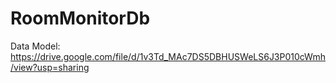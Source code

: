 # RoomMonitorDb

Data Model: https://drive.google.com/file/d/1v3Td_MAc7DS5DBHUSWeLS6J3P010cWmh/view?usp=sharing
